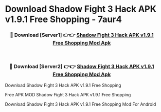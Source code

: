 # Download Shadow Fight 3 Hack APK v1.9.1 Free Shopping - 7aur4



<div align="center">
<h3>🔴 Download [Server1] 👉👉 <a href="https://momento.my/?title=Shadow_Fight_3_Hack_APK_v1.9.1_Free_Shopping">Shadow Fight 3 Hack APK v1.9.1 Free Shopping Mod Apk</a></h3><br>

<h3>🔴 Download [Server2] 👉👉 <a href="https://momento.my/?title=Shadow_Fight_3_Hack_APK_v1.9.1_Free_Shopping">Shadow Fight 3 Hack APK v1.9.1 Free Shopping Mod Apk</a></h3>
</div>



Download Shadow Fight 3 Hack APK v1.9.1 Free Shopping 

Free APK MOD Shadow Fight 3 Hack APK v1.9.1 Free Shopping 

Download Shadow Fight 3 Hack APK v1.9.1 Free Shopping Mod For Android
